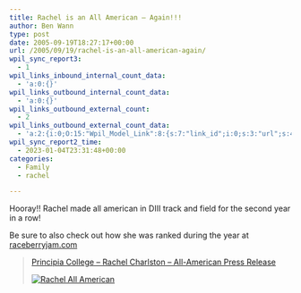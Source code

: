 ```yaml
---
title: Rachel is an All American – Again!!!
author: Ben Wann
type: post
date: 2005-09-19T18:27:17+00:00
url: /2005/09/19/rachel-is-an-all-american-again/
wpil_sync_report3:
  - 1
wpil_links_inbound_internal_count_data:
  - 'a:0:{}'
wpil_links_outbound_internal_count_data:
  - 'a:0:{}'
wpil_links_outbound_external_count:
  - 2
wpil_links_outbound_external_count_data:
  - 'a:2:{i:0;O:15:"Wpil_Model_Link":8:{s:7:"link_id";i:0;s:3:"url";s:43:"http://www.raceberryjam.com/ncodwent.htm#17";s:4:"host";s:16:"raceberryjam.com";s:8:"internal";b:0;s:4:"post";N;s:6:"anchor";s:16:"raceberryjam.com";s:15:"added_by_plugin";b:0;s:8:"location";s:7:"content";}i:1;O:15:"Wpil_Model_Link":8:{s:7:"link_id";i:0;s:3:"url";s:51:"http://www.prin.edu/collegeathletics/index.pl/track";s:4:"host";s:8:"prin.edu";s:8:"internal";b:0;s:4:"post";N;s:6:"anchor";s:65:"Principia College - Rachel Charlston - All-American Press Release";s:15:"added_by_plugin";b:0;s:8:"location";s:7:"content";}}'
wpil_sync_report2_time:
  - 2023-01-04T23:31:48+00:00
categories:
  - Family
  - rachel

---
```

Hooray!! Rachel made all american in DIII track and field for the second year in a row!

Be sure to also check out how she was ranked during the year at [raceberryjam.com][1]

> [Principia College &#8211; Rachel Charlston &#8211; All-American Press Release][2]
> 
> [![Rachel All American][3]][2]

<!--02ff1dd822ac8b694f4a0949409e340b-->

 [1]: http://www.raceberryjam.com/ncodwent.htm#17
 [2]: http://www.prin.edu/collegeathletics/index.pl/track
 [3]: https://benwann.com/wp-content/rachel_allamerican.jpg